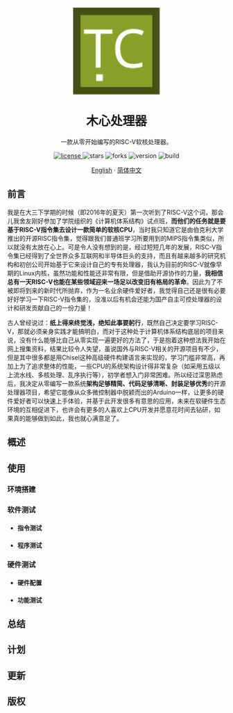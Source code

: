 <p align="center">
    <img width="200px" src="./.images/tree_core_logo.svg" align="center" alt="木心处理器" />
    <h1 align="center">木心处理器</h1>
    <p align="center">一款从零开始编写的RISC-V软核处理器。</p>
</p>
<p align="center">
    <a href="./LICENSE">
        <img alt="license" src="https://img.shields.io/github/license/microdynamics-cpu/tree_core_cpu.svg" />
    </a>
    <img alt="stars" src="https://img.shields.io/github/stars/microdynamics-cpu/tree_core_cpu.svg" />
    <img alt="forks" src="https://img.shields.io/github/forks/microdynamics-cpu/tree_core_cpu.svg" />
    <img alt="version" src="https://img.shields.io/badge/version-1.0.0-FF69B4.svg" />
    <img alt="build" src="https://travis-ci.org/microdynamics-cpu/tree_core_cpu.svg?branch=main" />
</p>

<p align="center">
    <a href="./README.md">English</a>
    ·
    <a href="./README_zh-CN.md">简体中文</a>
</p>

## 前言

我是在大三下学期的时候（即2016年的夏天）第一次听到了RISC-V这个词，那会儿我舍友刚好参加了学院组织的《计算机体系结构》试点班，**而他们的任务就是要基于RISC-V指令集去设计一款简单的软核CPU**，当时我只知道它是由伯克利大学推出的开源RISC指令集，觉得跟我们普通班学习所要用到的MIPS指令集类似，所以就没有太放在心上。可是令人没有想到的是，经过短短几年的发展，RISC-V指令集已经得到了全世界众多互联网和半导体巨头的支持，而且有越来越多的研究机构和初创公司开始基于它来设计自己的专有处理器，我认为目前的RISC-V就像早期的Linux内核，虽然功能和性能还非常有限，但是借助开源协作的力量，**我相信总有一天RISC-V也能在某些领域迎来一场足以改变旧有格局的革命**。因此为了不被即将到来的新时代所抛弃，作为一名业余硬件爱好者，我觉得自己还是很有必要好好学习一下RISC-V指令集的，没准以后有机会还能为国产自主可控处理器的设计和研发贡献自己的一份力量！

古人曾经说过：**纸上得来终觉浅，绝知此事要躬行**，既然自己决定要学习RISC-V，那就必须亲身实践才能搞明白，而对于这种处于计算机体系结构底层的项目来说，没有什么能够比自己从零实现一遍更好的方法了，于是抱着这种想法我开始在网上搜集资料，结果比较令人失望，虽说国外与RISC-V相关的开源项目有不少，但是其中很多都是用Chisel这种高级硬件构建语言来实现的，学习门槛非常高，再加上为了追求整体的性能，一些CPU的系统架构设计得非常复杂（如采用五级以上流水线、多核处理、乱序执行等），初学者想入门非常困难。所以经过深思熟虑后，我决定从零编写一款系统**架构足够精简、代码足够清晰、封装足够优秀**的开源处理器项目，希望它能像从众多微控制器中脱颖而出的Arduino一样，让更多的硬件爱好者可以快速上手体验，并基于此开发很多有意思的应用，未来在软硬件生态环境的互相促进下，也许会有更多的人喜欢上CPU开发并愿意花时间去钻研，如果真的能够做到如此，我也就心满意足了。

## 概述

## 使用

### 环境搭建

### 软件测试

- #### 指令测试

- #### 程序测试

### 硬件测试

- #### 硬件配置

- #### 功能测试

## 总结

## 计划

## 更新

## 版权
